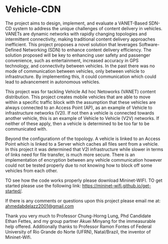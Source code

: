 # Vehicle-CDN

The project aims to design, implement, and evaluate a VANET-Based SDN-CD system to address the unique challenges of content delivery in vehicles. VANETs are dynamic networks with rapidly changing topologies and intermittent connectivity, making traditional content delivery approaches inefficient. This project proposes a novel solution that leverages Software- Defined Networking (SDN) to enhance content delivery efficiency. The solution proposed will be key to enhancing user safety and passenger convenience, such as entertainment, increased accuracy in GPS technology, and connectivity between vehicles. In the past there was no mode of communication between vehicles, only between vehicle to infrastructure. By implementing this, it could   communication which could lead to advancement in autonomous vehicles.

This project was for tackling Vehicle Ad hoc Netoworks (VANET) content distribution. This project creates mobile vehicles that are able to move within a specific traffic block with the assumption that these vehicles are always connected to an Access Point (AP), as an example of Vehicle to infrastructure networks (V2I). If not then a vehicle is connected towards another vehicle, this is an example of Vehicle to Vehicle (V2V) networks. If neither of these apply, then a vehicle is determined to be too far to be communicated with.

Beyond the configurationn of the topology. A vehicle is linked to an Access Point which is linked to a Server which caches all files sent from a vehicle. In this project it was determined that V2I infrastructure while slower in terms of links need for file transfer, is much more secure. There is an implementation of encryption between any vehicle communication however could not be tested properly due to not knowing how to block off some vehicles from each other.

TO see how the code works properly please download Mininet-WIFI. TO get started please use the following link: https://mininet-wifi.github.io/get-started/.

If there is any comments or questions upon this project please email me at: ahmedabdelazz2001@gmail.com

Thank you very much to Professor Chung-Horng Lung, Phd Candidate Ethan Fettes, and my group partner Akuei Minyang for the immeasurable help offered. Additionally thanks to Professor Ramon Fontes of Federal University of Rio Grande do Norte (UFRN), Natal/Brazil, the inventor of Mininet-Wifi.
